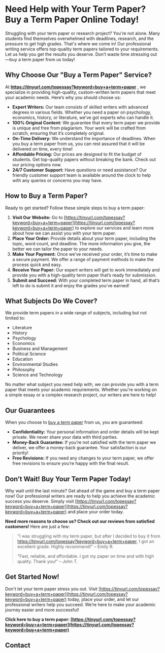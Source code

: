 # Need Help with Your Term Paper? Buy a Term Paper Online Today!

Struggling with your term paper or research project? You're not alone. Many students find themselves overwhelmed with deadlines, research, and the pressure to get high grades. That's where we come in! Our professional writing service offers top-quality term papers tailored to your requirements. Let us help you get the results you deserve. Don’t waste time stressing out—buy a term paper from us today!

## Why Choose Our "Buy a Term Paper" Service?

At **https://tinyurl.com/topessay?keyword=buy+a+term+paper** , we specialize in providing high-quality, custom-written term papers that meet your academic needs. Here’s why you should choose us:

- **Expert Writers:** Our team consists of skilled writers with advanced degrees in various fields. Whether you need a paper on psychology, economics, history, or literature, we’ve got experts who can handle it.
- **100% Original Content:** We guarantee that every term paper we provide is unique and free from plagiarism. Your work will be crafted from scratch, ensuring that it’s completely original.
- **On-Time Delivery:** We understand the importance of deadlines. When you buy a term paper from us, you can rest assured that it will be delivered on time, every time!
- **Affordable Pricing:** Our prices are designed to fit the budget of students. Get top-quality papers without breaking the bank. Check out our pricing options now.
- **24/7 Customer Support:** Have questions or need assistance? Our friendly customer support team is available around the clock to help with any queries or concerns you may have.

## How to Buy a Term Paper?

Ready to get started? Follow these simple steps to buy a term paper:

1. **Visit Our Website:** Go to [https://tinyurl.com/topessay?keyword=buy+a+term+paper](https://tinyurl.com/topessay?keyword=buy+a+term+paper) to explore our services and learn more about how we can assist you with your term paper.
2. **Place Your Order:** Provide details about your term paper, including the topic, word count, and deadline. The more information you give, the better we can tailor the paper to your needs.
3. **Make Your Payment:** Once we’ve received your order, it’s time to make a secure payment. We offer a range of payment methods to make the process quick and easy.
4. **Receive Your Paper:** Our expert writers will get to work immediately and provide you with a high-quality term paper that’s ready for submission.
5. **Submit and Succeed:** With your completed term paper in hand, all that’s left to do is submit it and enjoy the grades you’ve earned!

## What Subjects Do We Cover?

We provide term papers in a wide range of subjects, including but not limited to:

- Literature
- History
- Psychology
- Economics
- Business and Management
- Political Science
- Education
- Environmental Studies
- Philosophy
- Science and Technology

No matter what subject you need help with, we can provide you with a term paper that meets your academic requirements. Whether you're working on a simple essay or a complex research project, our writers are here to help!

## Our Guarantees

When you choose to [buy a term paper](https://tinyurl.com/topessay?keyword=buy+a+term+paper) from us, you are guaranteed:

- **Confidentiality:** Your personal information and order details will be kept private. We never share your data with third parties.
- **Money-Back Guarantee:** If you’re not satisfied with the term paper we deliver, we offer a money-back guarantee. Your satisfaction is our priority!
- **Free Revisions:** If you need any changes to your term paper, we offer free revisions to ensure you’re happy with the final result.

## Don’t Wait! Buy Your Term Paper Today!

Why wait until the last minute? Get ahead of the game and buy a term paper now! Our professional writers are ready to help you achieve the academic success you deserve. Simply visit [https://tinyurl.com/topessay?keyword=buy+a+term+paper](https://tinyurl.com/topessay?keyword=buy+a+term+paper) and place your order today.

**Need more reasons to choose us? Check out our reviews from satisfied customers!** Here are just a few:

> "I was struggling with my term paper, but after I decided to buy it from https://tinyurl.com/topessay?keyword=buy+a+term+paper, I got an excellent grade. Highly recommend!" – Emily R.
> 
> "Fast, reliable, and affordable. I got my paper on time and with high quality. Thank you!" – John T.

## Get Started Now!

Don't let your term paper stress you out. Visit [https://tinyurl.com/topessay?keyword=buy+a+term+paper](https://tinyurl.com/topessay?keyword=buy+a+term+paper) today, place your order, and let our professional writers help you succeed. We’re here to make your academic journey easier and more successful!

**Click here to buy a term paper: [https://tinyurl.com/topessay?keyword=buy+a+term+paper](https://tinyurl.com/topessay?keyword=buy+a+term+paper)**

## Contact
